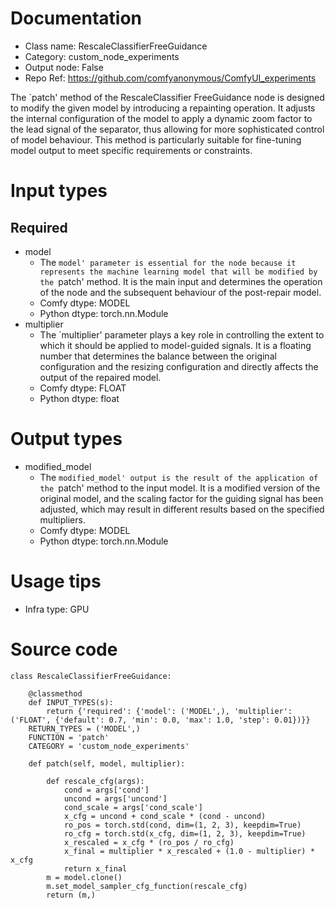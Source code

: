 # Documentation
- Class name: RescaleClassifierFreeGuidance
- Category: custom_node_experiments
- Output node: False
- Repo Ref: https://github.com/comfyanonymous/ComfyUI_experiments

The `patch' method of the RescaleClassifier FreeGuidance node is designed to modify the given model by introducing a repainting operation. It adjusts the internal configuration of the model to apply a dynamic zoom factor to the lead signal of the separator, thus allowing for more sophisticated control of model behaviour. This method is particularly suitable for fine-tuning model output to meet specific requirements or constraints.

# Input types
## Required
- model
    - The `model' parameter is essential for the node because it represents the machine learning model that will be modified by the `patch' method. It is the main input and determines the operation of the node and the subsequent behaviour of the post-repair model.
    - Comfy dtype: MODEL
    - Python dtype: torch.nn.Module
- multiplier
    - The `multiplier' parameter plays a key role in controlling the extent to which it should be applied to model-guided signals. It is a floating number that determines the balance between the original configuration and the resizing configuration and directly affects the output of the repaired model.
    - Comfy dtype: FLOAT
    - Python dtype: float

# Output types
- modified_model
    - The `modified_model' output is the result of the application of the `patch' method to the input model. It is a modified version of the original model, and the scaling factor for the guiding signal has been adjusted, which may result in different results based on the specified multipliers.
    - Comfy dtype: MODEL
    - Python dtype: torch.nn.Module

# Usage tips
- Infra type: GPU

# Source code
```
class RescaleClassifierFreeGuidance:

    @classmethod
    def INPUT_TYPES(s):
        return {'required': {'model': ('MODEL',), 'multiplier': ('FLOAT', {'default': 0.7, 'min': 0.0, 'max': 1.0, 'step': 0.01})}}
    RETURN_TYPES = ('MODEL',)
    FUNCTION = 'patch'
    CATEGORY = 'custom_node_experiments'

    def patch(self, model, multiplier):

        def rescale_cfg(args):
            cond = args['cond']
            uncond = args['uncond']
            cond_scale = args['cond_scale']
            x_cfg = uncond + cond_scale * (cond - uncond)
            ro_pos = torch.std(cond, dim=(1, 2, 3), keepdim=True)
            ro_cfg = torch.std(x_cfg, dim=(1, 2, 3), keepdim=True)
            x_rescaled = x_cfg * (ro_pos / ro_cfg)
            x_final = multiplier * x_rescaled + (1.0 - multiplier) * x_cfg
            return x_final
        m = model.clone()
        m.set_model_sampler_cfg_function(rescale_cfg)
        return (m,)
```